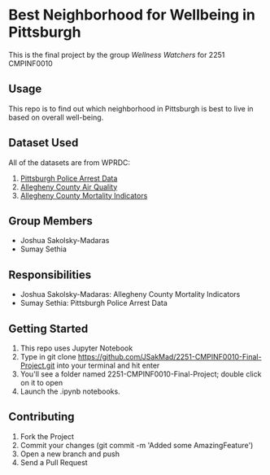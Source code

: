 # Best Neighborhood for Wellbeing in Pittsburgh
This is the final project by the group *Wellness Watchers* for 2251 CMPINF0010

## Usage
This repo is to find out which neighborhood in Pittsburgh is best to live in based on overall well-being.  

## Dataset Used
All of the datasets are from WPRDC:
 1. [Pittsburgh Police Arrest Data](https://data.wprdc.org/dataset/arrest-data)
 2. [Allegheny County Air Quality](https://data.wprdc.org/dataset/allegheny-county-air-quality)
 3. [Allegheny County Mortality Indicators](https://data.wprdc.org/dataset/allegheny-county-mortality-indicators)

## Group Members
- Joshua Sakolsky-Madaras
- Sumay Sethia

## Responsibilities
- Joshua Sakolsky-Madaras: Allegheny County Mortality Indicators
- Sumay Sethia: Pittsburgh Police Arrest Data

## Getting Started 
1. This repo uses Jupyter Notebook
2. Type in git clone https://github.com/JSakMad/2251-CMPINF0010-Final-Project.git into your terminal and hit enter
3. You'll see a folder named 2251-CMPINF0010-Final-Project; double click on it to open
4. Launch the .ipynb notebooks.

## Contributing
1. Fork the Project
2. Commit your changes (git commit -m 'Added some AmazingFeature')
3. Open a new branch and push
4. Send a Pull Request



